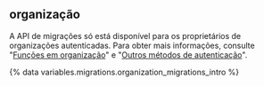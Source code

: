 ## organização

A API de migrações só está disponível para os proprietários de organizações autenticadas. Para obter mais informações, consulte "[Funções em organização](/organizations/managing-peoples-access-to-your-organization-with-roles/roles-in-an-organization#permission-levels-for-an-organization)" e "[Outros métodos de autenticação](/rest/overview/other-authentication-methods)".

{% data variables.migrations.organization_migrations_intro %}